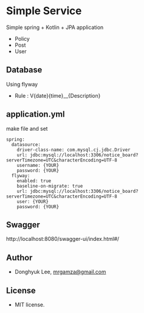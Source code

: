 # Simple Service
Simple spring + Kotlin + JPA application
- Policy 
- Post
- User

## Database
Using flyway
- Rule : V{date}{time}__{Description}

## application.yml
make file and set
```properties
spring:
  datasource:
    driver-class-name: com.mysql.cj.jdbc.Driver
    url: jdbc:mysql://localhost:3306/notice_board?serverTimezone=UTC&characterEncoding=UTF-8
    username: {YOUR}
    password: {YOUR}
  flyway:
    enabled: true
    baseline-on-migrate: true
    url: jdbc:mysql://localhost:3306/notice_board?serverTimezone=UTC&characterEncoding=UTF-8
    user: {YOUR}
    password: {YOUR}
```

## Swagger
http://localhost:8080/swagger-ui/index.html#/

## Author
- Donghyuk Lee, mrgamza@gmail.com

## License
- MIT license.

